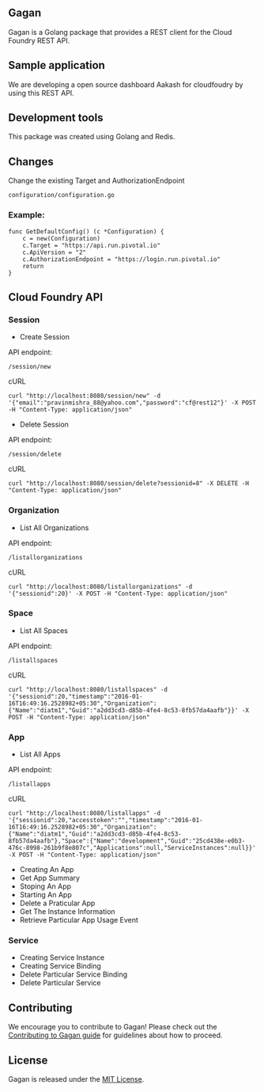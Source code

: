 ## Gagan

Gagan is a Golang package that provides a REST client for the Cloud Foundry REST API.

## Sample application

We are developing a open source dashboard Aakash for cloudfoudry by using this REST API.

## Development tools

This package was created using Golang and Redis.

## Changes

Change the existing Target and AuthorizationEndpoint 

    configuration/configuration.go

### Example:

    func GetDefaultConfig() (c *Configuration) {
        c = new(Configuration)
        c.Target = "https://api.run.pivotal.io"
        c.ApiVersion = "2"
        c.AuthorizationEndpoint = "https://login.run.pivotal.io"
        return
    }

## Cloud Foundry API

### Session

* Create Session
 
API endpoint:

    /session/new

cURL

    curl "http://localhost:8080/session/new" -d '{"email":"pravinmishra_88@yahoo.com","password":"cf@rest12"}' -X POST -H "Content-Type: application/json"

* Delete Session

API endpoint:

    /session/delete

cURL

    curl "http://localhost:8080/session/delete?sessionid=8" -X DELETE -H "Content-Type: application/json"



### Organization

* List All Organizations

API endpoint:

    /listallorganizations

cURL

    curl "http://localhost:8080/listallorganizations" -d '{"sessionid":20}' -X POST -H "Content-Type: application/json"

### Space

* List All Spaces
 
API endpoint:

    /listallspaces

cURL

    curl "http://localhost:8080/listallspaces" -d '{"sessionid":20,"timestamp":"2016-01-16T16:49:16.2528982+05:30","Organization":{"Name":"diatm1","Guid":"a2dd3cd3-d85b-4fe4-8c53-8fb57da4aafb"}}' -X POST -H "Content-Type: application/json"

### App

* List All Apps

API endpoint:

    /listallapps

cURL

    curl "http://localhost:8080/listallapps" -d '{"sessionid":20,"accesstoken":"","timestamp":"2016-01-16T16:49:16.2528982+05:30","Organization":{"Name":"diatm1","Guid":"a2dd3cd3-d85b-4fe4-8c53-8fb57da4aafb"},"Space":{"Name":"development","Guid":"25cd438e-e0b3-476c-8998-261b9f8e807c","Applications":null,"ServiceInstances":null}}' -X POST -H "Content-Type: application/json"

* Creating An App
* Get App Summary
* Stoping An App
* Starting An App
* Delete a Praticular App
* Get The Instance Information
* Retrieve Particular App Usage Event

### Service

* Creating Service Instance
* Creating Service Binding
* Delete Particular Service Binding
* Delete Particular Service

## Contributing

We encourage you to contribute to Gagan! Please check out the [Contributing to Gagan guide]() for guidelines about how to proceed.

## License

Gagan is released under the [MIT License](http://www.opensource.org/licenses/MIT).